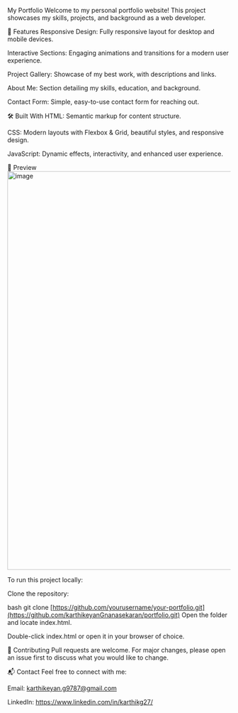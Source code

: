 My Portfolio
Welcome to my personal portfolio website! This project showcases my skills, projects, and background as a web developer.

🚀 Features
Responsive Design: Fully responsive layout for desktop and mobile devices.

Interactive Sections: Engaging animations and transitions for a modern user experience.

Project Gallery: Showcase of my best work, with descriptions and links.

About Me: Section detailing my skills, education, and background.

Contact Form: Simple, easy-to-use contact form for reaching out.

🛠️ Built With
HTML: Semantic markup for content structure.

CSS: Modern layouts with Flexbox & Grid, beautiful styles, and responsive design.

JavaScript: Dynamic effects, interactivity, and enhanced user experience.

📸 Preview
<img width="1884" height="897" alt="image" src="https://github.com/user-attachments/assets/941a1de0-bd5a-4536-a9f4-99da6fa91b02" />


To run this project locally:

Clone the repository:

bash
git clone [https://github.com/yourusername/your-portfolio.git](https://github.com/karthikeyanGnanasekaran/portfolio.git)
Open the folder and locate index.html.

Double-click index.html or open it in your browser of choice.

🤝 Contributing
Pull requests are welcome. For major changes, please open an issue first to discuss what you would like to change.

📬 Contact
Feel free to connect with me:

Email: karthikeyan.g9787@gmail.com

LinkedIn: https://www.linkedin.com/in/karthikg27/
